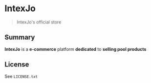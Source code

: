 # IntexJo
> IntexJo's official store

## Summary
**IntexJo** is a **e-commerce** platform **dedicated** to **selling pool products**

## License
See `LICENSE.txt`
